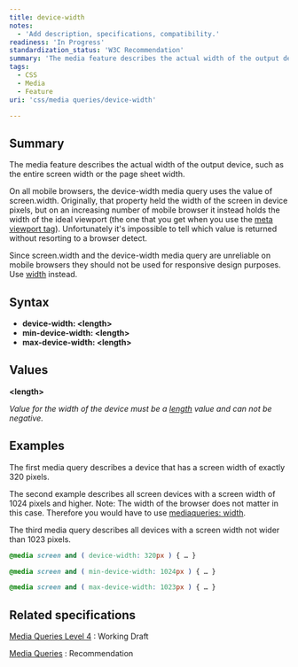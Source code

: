 ```yaml
---
title: device-width
notes:
  - 'Add description, specifications, compatibility.'
readiness: 'In Progress'
standardization_status: 'W3C Recommendation'
summary: 'The media feature describes the actual width of the output device, such as the entire screen width or the page sheet width.'
tags:
  - CSS
  - Media
  - Feature
uri: 'css/media queries/device-width'

---
```

## <span>Summary</span>

The media feature describes the actual width of the output device, such as the entire screen width or the page sheet width.

 On all mobile browsers, the device-width media query uses the value of screen.width. Originally, that property held the width of the screen in device pixels, but on an increasing number of mobile browser it instead holds the width of the ideal viewport (the one that you get when you use the [meta viewport tag](/tutorials/mobile_viewport)). Unfortunately it's impossible to tell which value is returned without resorting to a browser detect.

Since screen.width and the device-width media query are unreliable on mobile browsers they should not be used for responsive design purposes. Use [width](/css/media_queries/width) instead.

## <span>Syntax</span>

-   **device-width: \<length\>**
-   **min-device-width: \<length\>**
-   **max-device-width: \<length\>**

## <span>Values</span>

**\<length\>**

*Value for the width of the device must be a [length](/css/data_types/length) value and can not be negative.*

## <span>Examples</span>

The first media query describes a device that has a screen width of exactly 320 pixels.

The second example describes all screen devices with a screen width of 1024 pixels and higher. Note: The width of the browser does not matter in this case. Therefore you would have to use [mediaqueries: width](/css/media_queries/width).

The third media query describes all devices with a screen width not wider than 1023 pixels.

``` css
@media screen and ( device-width: 320px ) { … }

@media screen and ( min-device-width: 1024px ) { … }

@media screen and ( max-device-width: 1023px ) { … }
```

## <span>Related specifications</span>

[Media Queries Level 4](http://www.w3.org/TR/mediaqueries-4/)
:   Working Draft

[Media Queries](http://www.w3.org/TR/mediaqueries-4/)
:   Recommendation

